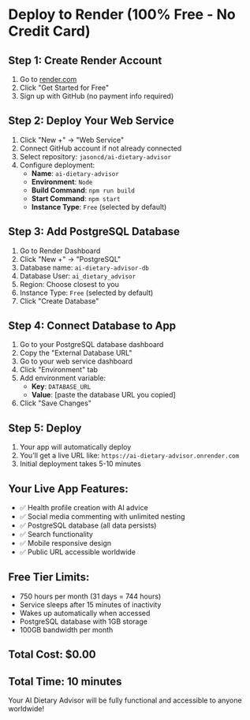 # Deploy to Render (100% Free - No Credit Card)

## Step 1: Create Render Account
1. Go to [render.com](https://render.com)
2. Click "Get Started for Free"
3. Sign up with GitHub (no payment info required)

## Step 2: Deploy Your Web Service
1. Click "New +" → "Web Service"
2. Connect GitHub account if not already connected
3. Select repository: `jasoncd/ai-dietary-advisor`
4. Configure deployment:
   - **Name**: `ai-dietary-advisor`
   - **Environment**: `Node`
   - **Build Command**: `npm run build`
   - **Start Command**: `npm start`
   - **Instance Type**: `Free` (selected by default)

## Step 3: Add PostgreSQL Database
1. Go to Render Dashboard
2. Click "New +" → "PostgreSQL"
3. Database name: `ai-dietary-advisor-db`
4. Database User: `ai_dietary_advisor`
5. Region: Choose closest to you
6. Instance Type: `Free` (selected by default)
7. Click "Create Database"

## Step 4: Connect Database to App
1. Go to your PostgreSQL database dashboard
2. Copy the "External Database URL"
3. Go to your web service dashboard
4. Click "Environment" tab
5. Add environment variable:
   - **Key**: `DATABASE_URL`
   - **Value**: [paste the database URL you copied]
6. Click "Save Changes"

## Step 5: Deploy
1. Your app will automatically deploy
2. You'll get a live URL like: `https://ai-dietary-advisor.onrender.com`
3. Initial deployment takes 5-10 minutes

## Your Live App Features:
- ✅ Health profile creation with AI advice
- ✅ Social media commenting with unlimited nesting
- ✅ PostgreSQL database (all data persists)
- ✅ Search functionality
- ✅ Mobile responsive design
- ✅ Public URL accessible worldwide

## Free Tier Limits:
- 750 hours per month (31 days = 744 hours)
- Service sleeps after 15 minutes of inactivity
- Wakes up automatically when accessed
- PostgreSQL database with 1GB storage
- 100GB bandwidth per month

## Total Cost: $0.00
## Total Time: 10 minutes

Your AI Dietary Advisor will be fully functional and accessible to anyone worldwide!